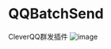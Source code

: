 # QQBatchSend
CleverQQ群发插件
![image](https://github.com/huangliliu0917/QQBatchSend/blob/master/Doc/%E7%95%8C%E9%9D%A2.png)

